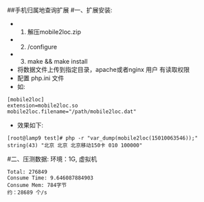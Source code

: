 ##手机归属地查询扩展
#一、扩展安装: 
* 1. 解压mobile2loc.zip 
* 2. /configure 
* 3. make && make install 
* 将数据文件上传到指定目录，apache或者nginx 用户 有读取权限 
* 配置 php.ini 文件 
* 如:

```
[mobile2loc]
extension=mobile2loc.so 
mobile2loc.filename="/path/mobile2loc.dat" 
```
* 效果如下:
```
[root@lamp9 test]# php -r "var_dump(mobile2loc(15010063546));" 
string(43) "北京 北京 北京移动150卡 010 100000"
```
  
#二、压测数据:
环境：1G, 虚拟机 
```
Total: 276849 
Consume Time: 9.646087884903 
Consume Mem: 784字节 
约：28689 个/s 
```

